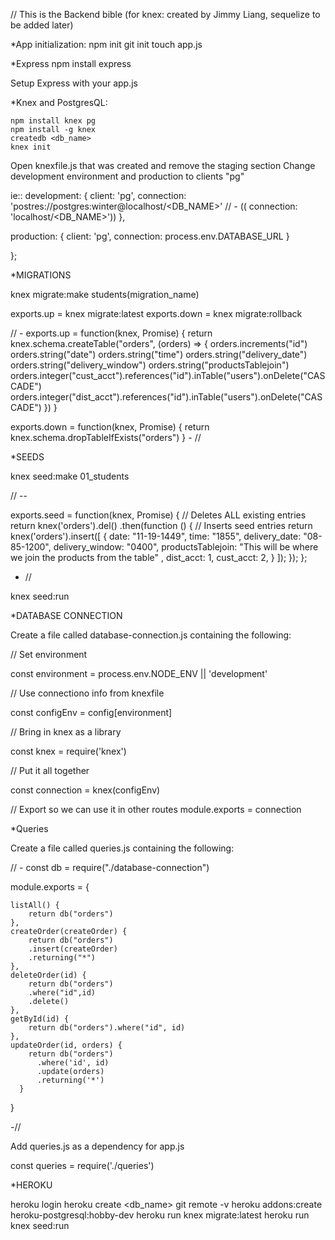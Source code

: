 // This is the Backend bible (for knex: created by Jimmy Liang, sequelize to be added later) 

*App initialization:
npm init
git init
touch app.js

*Express
    npm install express

Setup Express with your app.js

*Knex and PostgresQL:

    npm install knex pg
    npm install -g knex
    createdb <db_name>
    knex init

Open knexfile.js that was created and remove the staging section
Change development environment and production to clients "pg"

ie:: 
  development: {
    client: 'pg',
    connection: 'postres://postgres:winter@localhost/<DB_NAME>'
   // - (( connection: 'localhost/<DB_NAME>'))
  },

  production: {
    client: 'pg',
    connection: process.env.DATABASE_URL
  }

};

*MIGRATIONS

knex migrate:make students(migration_name)

exports.up = knex migrate:latest
exports.down = knex migrate:rollback

 // - exports.up = function(knex, Promise) {
    return knex.schema.createTable("orders", (orders) => {
      orders.increments("id")
      orders.string("date")
      orders.string("time")
      orders.string("delivery_date")
      orders.string("delivery_window")
      orders.string("productsTablejoin")
      orders.integer("cust_acct").references("id").inTable("users").onDelete("CASCADE")
      orders.integer("dist_acct").references("id").inTable("users").onDelete("CASCADE")
    }) 
  }
  
  exports.down = function(knex, Promise) {
    return knex.schema.dropTableIfExists("orders")
  } - //
  

  *SEEDS 

knex seed:make 01_students

// -- 
  
exports.seed = function(knex, Promise) {
  // Deletes ALL existing entries
  return knex('orders').del()
    .then(function () {
      // Inserts seed entries
      return knex('orders').insert([
        {
          date: "11-19-1449",
          time: "1855",
          delivery_date: "08-85-1200",
          delivery_window: "0400",
          productsTablejoin: "This will be where we join the products from the table" ,
          dist_acct: 1,
          cust_acct: 2,
        }
      ]);
    });
};

- // 

knex seed:run

*DATABASE CONNECTION

Create a file called database-connection.js containing the following:

// Set environment 

const environment = process.env.NODE_ENV || 'development'

// Use connectiono info from knexfile

const configEnv = config[environment]

// Bring in knex as a library 

const knex = require('knex')

// Put it all together

const connection = knex(configEnv)

// Export so we can use it in other routes
module.exports = connection

*Queries 

Create a file called queries.js containing the following: 

// - 
const db = require("./database-connection")

module.exports = {
    
    listAll() {
        return db("orders")
    },
    createOrder(createOrder) {
        return db("orders")
        .insert(createOrder)
        .returning("*")
    },
    deleteOrder(id) {
        return db("orders")
        .where("id",id)
        .delete()
    },
    getById(id) {
        return db("orders").where("id", id)
    },
    updateOrder(id, orders) {
        return db("orders")
          .where('id', id)
          .update(orders)
          .returning('*')
      }
}

 -// 
 
 Add queries.js as a dependency for app.js 

 const queries = require('./queries')

*HEROKU 

heroku login 
heroku create <db_name>
git remote -v
heroku addons:create heroku-postgresql:hobby-dev
heroku run knex migrate:latest
heroku run knex seed:run